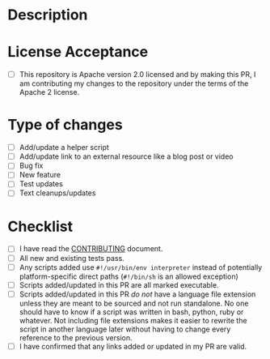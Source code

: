 <!--- Provide a general summary of your changes in the Title above -->

# Description

<!--- Describe your changes in detail -->

# License Acceptance

- [ ] This repository is Apache version 2.0 licensed and by making this PR, I am contributing my changes to the repository under the terms of the Apache 2 license.

# Type of changes

<!--- What types of changes does your submission introduce? Put an `x` in all the boxes that apply: [x] -->

- [ ] Add/update a helper script
- [ ] Add/update link to an external resource like a blog post or video
- [ ] Bug fix
- [ ] New feature
- [ ] Test updates
- [ ] Text cleanups/updates

# Checklist

<!--- Go over all the following points, and put an `x` in all the boxes that apply. [x] -->
<!--- If you're unsure about any of these, don't hesitate to ask. I'm happy to help! -->

- [ ] I have read the [CONTRIBUTING](https://github.com/unixorn/ha-mqtt-discovery/blob/main/Contributing.md) document.
- [ ] All new and existing tests pass.
- [ ] Any scripts added use `#!/usr/bin/env interpreter` instead of potentially platform-specific direct paths (`#!/bin/sh` is an allowed exception)
- [ ] Scripts added/updated in this PR are all marked executable.
- [ ] Scripts added/updated in this PR _do not_ have a language file extension unless they are meant to be sourced and not run standalone. No one should have to know if a script was written in bash, python, ruby or whatever. Not including file extensions makes it easier to rewrite the script in another language later without having to change every reference to the previous version.
- [ ] I have confirmed that any links added or updated in my PR are valid.
